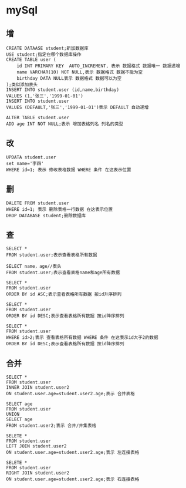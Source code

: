 # mySql
## 增
    CREATE DATAASE student;新加数据库
    USE student;指定在哪个数据库操作
    CREATE TABLE user (
        id INT PRIMARY KEY  AUTO_INCREMENT, 表示 数据格式 数据唯一 数据递增
        name VARCHAR(10) NOT NULL,表示 数据格式 数据不能为空
        birthday DATA NULL表示 数据格式 数据可以为空
    );类似添加表头
    INSERT INTO student.user (id,name,birthday)
    VALUES (1,'张三','1999-01-01')
    INSERT INTO student.user
    VALUES (DEFAULT,'张三','1999-01-01')表示 DEFAULT 自动递增

    ALTER TABLE student.user 
    ADD age INT NOT NULL;表示 增加表格列名 列名的类型
## 改
    UPDATA student.user
    set name='李四'
    WHERE id=1; 表示 修改表格数据 WHERE 条件 在这表示位置
## 删
    DALETE FROM student.user
    WHERE id=1; 表示 删除表格一行数据 在这表示位置
    DROP DATABASE student;删除数据库
## 查
    SELECT *
    FROM student.user;表示查看表格所有数据

    SELECT name，age//表头
    FROM student.user;表示查看表格name和age所有数据
    
    SELECT * 
    FROM student.user
    ORDER BY id ASC;表示查看表格所有数据 按id升序排列

    SELECT * 
    FROM student.user
    ORDER BY id DESC;表示查看表格所有数据 按id降序排列

    SELECT * 
    FROM student.user
    WHERE id>2;表示 查看表格所有数据 WHERE 条件 在这表示id大于2的数据 
    ORDER BY id DESC;表示查看表格所有数据 按id降序排列
## 合并
    SELECT * 
    FROM student.user
    INNER JOIN student.user2
    ON student.user.age=student.user2.age;表示 合并表格

    SELECT age
    FROM student.user
    UNION 
    SELECT age
    FROM student.user2;表示 合并/并集表格

    SELETE *
    FROM student.user
    LEFT JOIN student.user2
    ON student.user.age=student.user2.age;表示 左连接表格

    SELETE *
    FROM student.user
    RIGHT JOIN student.user2
    ON student.user.age=student.user2.age;表示 右连接表格

    


